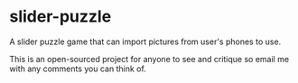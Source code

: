slider-puzzle
=============

A slider puzzle game that can import pictures from user's phones to use.

This is an open-sourced project for anyone to see and critique so email me with any comments you can think of.

